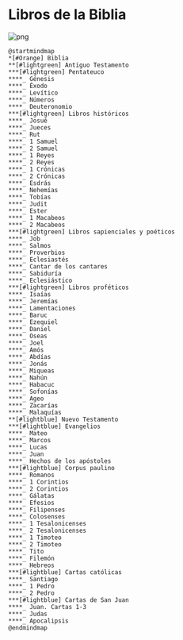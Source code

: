 # Libros de la Biblia

![png](https://img.plantuml.biz/plantuml/png/TLJDRjim3BxtAGpi5c03ahr0qxJhLYHfqFIqeHXecqq8oA8ZIy6wDzXZz9X3JxdrgXSRqrgIdMKtVHz9KVhuSzvOCBOYNLPGdmr-VBWre5Vua5rGhWZE1a8fMgtjoY3gXsoiBQqSP_SeWHLgo-9ovBCG6Yowuiqs-9bT-vt6XfeM-Z-_k0osAMxzYwNeE_Ul5HeElfVeh43D5Pt8DALSNBCrDTRlZLmImcwuSNuNWCC2W-NEsVOqp9PGELGj7FNXCBl3fnWrwg5XDZ5-hwc0P3zchfhI-EU0vhZ6ohz4wptd7NJZIh8nJluRyyoWW1mvfUaI9xLee2RK1O729dlAQlOxsnCcRqzBK5Ma5uQtQ7AAn5KXyGIYwovG4v2ocgp4J4cUuWr5IPQGK-cCVAftWIWGQdlojRNXn_u3lpNGLGPDJxVfMyz1GQnZwWimhWXPV-F6KIpY9UW4RXjCztAanvNV1tgSbztah5C5PxHnANuEQ_-gM_0LSYZY4vRyA77fbl4AGsz_b-APZca62ZQk9LfzSkLa-kOEj_yPidU7g-rXJ5Kgs4mcZkFP946dhkWq6iH7Ox6M0hJLX5f4iAom-IVJX4tjf5BW5EcGuOuhqDoP1pOacw7JgCVCjNzMODDuF4ftHECNKbIZRc9D9oolwXB3WnYWM4QiIuzEq-9D5IT1HaVudYodrD9X-oHBRlhZrQeWMn8ENI-BHdN6V2bZGB3Yc7Y1fKbf8pfrcMWluTsY78wVWdduyNEaozHEDHSWQXtMwJdAsdvVtNy1)

```plantuml
@startmindmap
*[#Orange] Biblia
**[#lightgreen] Antiguo Testamento
***[#lightgreen] Pentateuco
****_ Génesis
****_ Éxodo
****_ Levítico
****_ Números
****_ Deuteronomio
***[#lightgreen] Libros históricos
****_ Josué
****_ Jueces
****_ Rut
****_ 1 Samuel
****_ 2 Samuel
****_ 1 Reyes
****_ 2 Reyes
****_ 1 Crónicas
****_ 2 Crónicas
****_ Esdrás
****_ Nehemías
****_ Tobías
****_ Judit
****_ Ester
****_ 1 Macabeos
****_ 2 Macabeos
***[#lightgreen] Libros sapienciales y poéticos
****_ Job
****_ Salmos
****_ Proverbios
****_ Eclesiastés
****_ Cantar de los cantares
****_ Sabiduría
****_ Eclesiástico
***[#lightgreen] Libros proféticos
****_ Isaías
****_ Jeremías
****_ Lamentaciones
****_ Baruc
****_ Ezequiel
****_ Daniel
****_ Oseas
****_ Joel
****_ Amós
****_ Abdías
****_ Jonás
****_ Miqueas
****_ Nahún
****_ Habacuc
****_ Sofonías
****_ Ageo
****_ Zacarías
****_ Malaquías
**[#lightblue] Nuevo Testamento
***[#lightblue] Evangelios
****_ Mateo
****_ Marcos
****_ Lucas
****_ Juan
****_ Hechos de los apóstoles
***[#lightblue] Corpus paulino
****_ Romanos
****_ 1 Corintios
****_ 2 Corintios
****_ Gálatas
****_ Efesios
****_ Filipenses
****_ Colosenses
****_ 1 Tesalonicenses
****_ 2 Tesalonicenses
****_ 1 Timoteo
****_ 2 Timoteo
****_ Tito
****_ Filemón
****_ Hebreos
***[#lightblue] Cartas católicas
****_ Santiago
****_ 1 Pedro
****_ 2 Pedro
***[#lightblue] Cartas de San Juan
****_ Juan. Cartas 1-3
****_ Judas
****_ Apocalipsis
@endmindmap
```